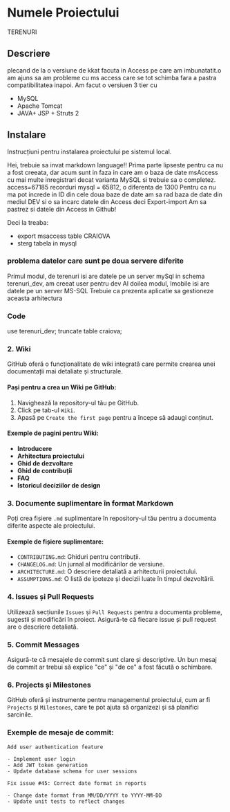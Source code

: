 # Numele Proiectului
TERENURI

## Descriere
plecand de la o versiune de kkat facuta in Access pe care am imbunatatit.o am ajuns sa am probleme cu ms access care se tot schimba fara a pastra compatibilitatea inapoi.
Am facut o versiuen 3 tier cu 
- MySQL
- Apache Tomcat
- JAVA+ JSP + Struts 2

## Instalare
Instrucțiuni pentru instalarea proiectului pe sistemul local.


Hei, trebuie sa invat markdown language!!
Prima parte lipseste pentru ca nu a fost creeata, dar acum sunt in faza in care am o baza de date msAccess cu mai multe inregistrari decat varianta MySQL si trebuie sa o completez.
access=67185 recorduri
mysql = 65812, o diferenta de 1300
Pentru ca nu ma pot increde in ID din cele doua baze de date am sa rad baza de date din mediul DEV si o sa incarc datele din Access
deci Export-import
Am sa pastrez si datele din Access in Github!

Deci la treaba:
- export msaccess table CRAIOVA
- sterg tabela in  mysql
### problema datelor care sunt pe doua servere diferite
Primul modul, de terenuri isi are datele pe un server mySql in schema terenuri_dev, am creeat user pentru dev
Al doilea modul, Imobile isi are datele pe un server MS-SQL
Trebuie ca prezenta aplicatie sa gestioneze aceasta arhitectura

### Code
use terenuri_dev;
truncate table craiova;


### 2. Wiki
GitHub oferă o funcționalitate de wiki integrată care permite crearea unei documentații mai detaliate și structurale. 

#### Pași pentru a crea un Wiki pe GitHub:
1. Navighează la repository-ul tău pe GitHub.
2. Click pe tab-ul `Wiki`.
3. Apasă pe `Create the first page` pentru a începe să adaugi conținut.

#### Exemple de pagini pentru Wiki:
- **Introducere**
- **Arhitectura proiectului**
- **Ghid de dezvoltare**
- **Ghid de contribuții**
- **FAQ**
- **Istoricul deciziilor de design**

### 3. Documente suplimentare în format Markdown
Poți crea fișiere `.md` suplimentare în repository-ul tău pentru a documenta diferite aspecte ale proiectului.

#### Exemple de fișiere suplimentare:
- `CONTRIBUTING.md`: Ghiduri pentru contribuții.
- `CHANGELOG.md`: Un jurnal al modificărilor de versiune.
- `ARCHITECTURE.md`: O descriere detaliată a arhitecturii proiectului.
- `ASSUMPTIONS.md`: O listă de ipoteze și decizii luate în timpul dezvoltării.

### 4. Issues și Pull Requests
Utilizează secțiunile `Issues` și `Pull Requests` pentru a documenta probleme, sugestii și modificări în proiect. Asigură-te că fiecare issue și pull request are o descriere detaliată.

### 5. Commit Messages
Asigură-te că mesajele de commit sunt clare și descriptive. Un bun mesaj de commit ar trebui să explice "ce" și "de ce" a fost făcută o schimbare.

### 6. Projects și Milestones
GitHub oferă și instrumente pentru managementul proiectului, cum ar fi `Projects` și `Milestones`, care te pot ajuta să organizezi și să planifici sarcinile.

### Exemple de mesaje de commit:
```plaintext
Add user authentication feature

- Implement user login
- Add JWT token generation
- Update database schema for user sessions

Fix issue #45: Correct date format in reports

- Change date format from MM/DD/YYYY to YYYY-MM-DD
- Update unit tests to reflect changes

